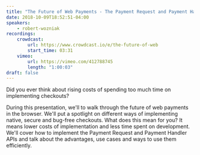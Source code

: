 ```yaml
---
title: "The Future of Web Payments - The Payment Request and Payment Handler APIs"
date: 2018-10-09T18:52:51-04:00
speakers:
    - robert-wozniak
recordings:
    crowdcast:
        url: https://www.crowdcast.io/e/the-future-of-web
        start_time: 03:31
    vimeo:
        url: https://vimeo.com/412788745
        length: "1:00:03"
draft: false
---
```


Did you ever think about rising costs of spending too much time on implementing checkouts? 

During this presentation, we'll to walk through the future of web payments in the browser. We'll put a spotlight on different ways of implementing native, secure and bug-free checkouts. What does this mean for you? It means lower costs of implementation and less time spent on development. We'll cover how to implement the Payment Request and Payment Handler APIs and talk about the advantages, use cases and ways to use them efficiently.